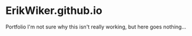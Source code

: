 # ErikWiker.github.io
Portfolio
I'm not sure why this isn't really working, but here goes nothing...
